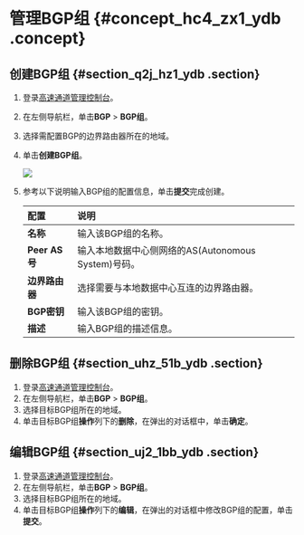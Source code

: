 # 管理BGP组 {#concept_hc4_zx1_ydb .concept}

## 创建BGP组 {#section_q2j_hz1_ydb .section}

1.  登录[高速通道管理控制台](https://vpc.console.aliyun.com/expressConnect#/connection/cn-hangzhou/list)。
2.  在左侧导航栏，单击**BGP** \> **BGP组**。
3.  选择需配置BGP的边界路由器所在的地域。
4.  单击**创建BGP组**。

    ![](http://static-aliyun-doc.oss-cn-hangzhou.aliyuncs.com/assets/img/13856/4022_zh-CN.png)

5.  参考以下说明输入BGP组的配置信息，单击**提交**完成创建。

    |配置|说明|
    |:-|:-|
    |**名称**|输入该BGP组的名称。|
    |**Peer AS号**|输入本地数据中心侧网络的AS\(Autonomous System\)号码。|
    |**边界路由器**|选择需要与本地数据中心互连的边界路由器。|
    |**BGP密钥**|输入该BGP组的密钥。|
    |**描述**|输入BGP组的描述信息。|


## 删除BGP组 {#section_uhz_51b_ydb .section}

1.  登录[高速通道管理控制台](https://vpc.console.aliyun.com/expressConnect#/connection/cn-hangzhou/list)。
2.  在左侧导航栏，单击**BGP** \> **BGP组**。
3.  选择目标BGP组所在的地域。
4.  单击目标BGP组**操作**列下的**删除**，在弹出的对话框中，单击**确定**。

## 编辑BGP组 {#section_uj2_1bb_ydb .section}

1.  登录[高速通道管理控制台](https://vpc.console.aliyun.com/expressConnect#/connection/cn-hangzhou/list)。
2.  在左侧导航栏，单击**BGP** \> **BGP组**。
3.  选择目标BGP组所在的地域。
4.  单击目标BGP组**操作**列下的**编辑**，在弹出的对话框中修改BGP组的配置，单击**提交**。

